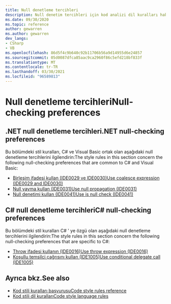 ```yaml
---
title: Null denetleme tercihleri
description: Null denetim tercihleri için kod analizi dil kuralları hakkında bilgi edinin
ms.date: 09/30/2020
ms.topic: reference
author: gewarren
ms.author: gewarren
dev_langs:
- CSharp
- VB
ms.openlocfilehash: 86d5f4c9b640c92b11706b56a9d14955d6e24857
ms.sourcegitcommit: 05d0087dfca85aac9ca2960f86c5efd218bf833f
ms.translationtype: MT
ms.contentlocale: tr-TR
ms.lasthandoff: 03/30/2021
ms.locfileid: "96589813"
---
```

# <a name="null-checking-preferences"></a><span data-ttu-id="2c9f3-103">Null denetleme tercihleri</span><span class="sxs-lookup"><span data-stu-id="2c9f3-103">Null-checking preferences</span></span>

## <a name="net-null-checking-preferences"></a><span data-ttu-id="2c9f3-104">.NET null denetleme tercihleri</span><span class="sxs-lookup"><span data-stu-id="2c9f3-104">.NET null-checking preferences</span></span>

<span data-ttu-id="2c9f3-105">Bu bölümdeki stil kuralları, C# ve Visual Basic ortak olan aşağıdaki null denetleme tercihlerini ilgilendirin:</span><span class="sxs-lookup"><span data-stu-id="2c9f3-105">The style rules in this section concern the following null-checking preferences that are common to C# and Visual Basic:</span></span>

- [<span data-ttu-id="2c9f3-106">Birleşim ifadesi kullan (IDE0029 ve IDE0030)</span><span class="sxs-lookup"><span data-stu-id="2c9f3-106">Use coalesce expression (IDE0029 and IDE0030)</span></span>](ide0029-ide0030.md)
- [<span data-ttu-id="2c9f3-107">Null yayma kullan (IDE0031)</span><span class="sxs-lookup"><span data-stu-id="2c9f3-107">Use null propagation (IDE0031)</span></span>](ide0031.md)
- [<span data-ttu-id="2c9f3-108">Null denetimi kullan (IDE0041)</span><span class="sxs-lookup"><span data-stu-id="2c9f3-108">Use is null check (IDE0041)</span></span>](ide0041.md)

## <a name="c-null-checking-preferences"></a><span data-ttu-id="2c9f3-109">C# null denetleme tercihleri</span><span class="sxs-lookup"><span data-stu-id="2c9f3-109">C# null-checking preferences</span></span>

<span data-ttu-id="2c9f3-110">Bu bölümdeki stil kuralları C# ' ye özgü olan aşağıdaki null denetleme tercihlerini ilgilendirin:</span><span class="sxs-lookup"><span data-stu-id="2c9f3-110">The style rules in this section concern the following null-checking preferences that are specific to C#:</span></span>

- [<span data-ttu-id="2c9f3-111">Throw ifadesi kullanın (IDE0016)</span><span class="sxs-lookup"><span data-stu-id="2c9f3-111">Use throw expression (IDE0016)</span></span>](ide0016.md)
- [<span data-ttu-id="2c9f3-112">Koşullu temsilci çağrısını kullan (IDE1005)</span><span class="sxs-lookup"><span data-stu-id="2c9f3-112">Use conditional delegate call (IDE1005)</span></span>](ide1005.md)

## <a name="see-also"></a><span data-ttu-id="2c9f3-113">Ayrıca bkz.</span><span class="sxs-lookup"><span data-stu-id="2c9f3-113">See also</span></span>

- [<span data-ttu-id="2c9f3-114">Kod stili kuralları başvurusu</span><span class="sxs-lookup"><span data-stu-id="2c9f3-114">Code style rules reference</span></span>](index.md)
- [<span data-ttu-id="2c9f3-115">Kod stili dil kuralları</span><span class="sxs-lookup"><span data-stu-id="2c9f3-115">Code style language rules</span></span>](language-rules.md)
